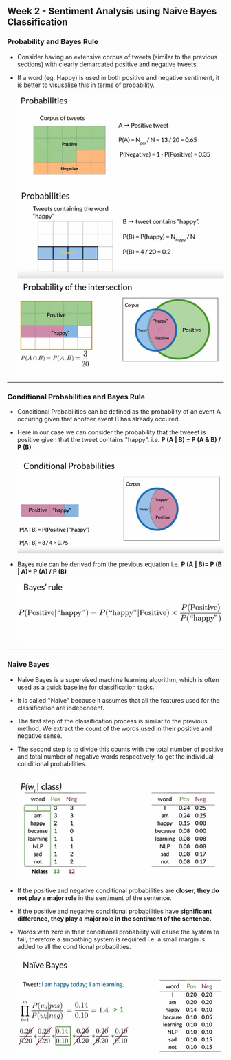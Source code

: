 ## Week 2 - Sentiment Analysis using Naive Bayes Classification

### Probability and Bayes Rule

- Consider having an extensive corpus of tweets (similar to the previous sections) with clearly demarcated positive and negative tweets.
- If a word (eg. Happy) is used in both positive and negative sentiment, it is better to visusalise this in terms of probability.

  ![posnegprob](images/posnegprob.jpg)
  ![posnegprob1](images/posnegprob1.jpg)
  ![posnegprob2](images/posnegprob2.jpg)

---

### Conditional Probabilities and Bayes Rule

- Conditional Probabilities can be defined as the probability of an event A occuring given that another event B has already occured.
- Here in our case we can consider the probability that the tweeet is positive given that the tweet contains "happy". i.e. **P (A | B) = P (A & B) / P (B)**

  ![condition](images/condition.jpg)

- Bayes rule can be derived from the previous equation i.e. **P (A | B)= P (B | A)\* P (A) / P (B)**

  ![bayes](images/bayes.jpg)

---

### Naive Bayes

- Naive Bayes is a supervised machine learning algorithm, which is often used as a quick baseline for classification tasks.
- It is called "Naive" because it assumes that all the features used for the classification are independent.
- The first step of the classification process is similar to the previous method. We extract the count of the words used in their positive and negative sense.
- The second step is to divide this counts with the total number of positive and total number of negative words respectively, to get the individual conditional probabilities.

  ![nbayes](images/naiveba.jpg)

- If the positive and negative conditional probabilities are **closer, they do not play a major role** in the sentiment of the sentence.
- If the positive and negative conditional probabilities have **significant difference, they play a major role in the sentiment of the sentence.**
- Words with zero in their conditional probability will cause the system to fail, therefore a smoothing system is required i.e. a small margin is added to all the conditional probabilties.

  ![nbayes2](images/bayes2.jpg)
